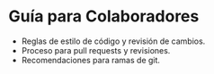 # Guía para Colaboradores

- Reglas de estilo de código y revisión de cambios.
- Proceso para pull requests y revisiones.
- Recomendaciones para ramas de git.
